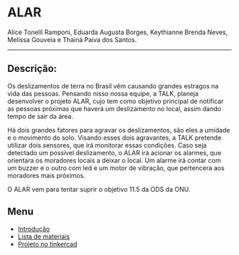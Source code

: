 # ALAR

 Alice Tonelli Ramponi, Eduarda Augusta Borges, Keythianne Brenda Neves, Melissa Gouveia e Thainá Paiva dos Santos.

-------

## Descrição:

Os deslizamentos de terra no Brasil vêm causando grandes estragos na vida das pessoas. Pensando nisso nossa equipe, a TALK, planeja desenvolver o projeto ALAR, cujo tem como objetivo principal de notificar as pessoas próximas que haverá um deslizamento no local, assim dando tempo de sair da área. 

Há dois grandes fatores para agravar os deslizamentos, são eles a umidade e o movimento do solo. Visando esses dois agravantes, a TALK pretende utilizar dois sensores, que irá monitorar essas condições. Caso seja detectado um possível deslizamento, o ALAR irá acionar os alarmes, que orientara os moradores locais a deixar o local. Um alarme irá contar com um buzzer e o outro com led e um motor de vibração, que pertencera aos moradores mais próximos.

O ALAR vem para tentar suprir o objetivo 11.5 da ODS da ONU.

## Menu 
+ [Introdução](https://github.com/Neveskb/Sistema_ALAR/blob/main/Documentação/introducao.md)
+ [Lista de materiais](https://github.com/Neveskb/Sistema_ALAR/blob/main/Documenta%C3%A7%C3%A3o/ListadeMateriais.md)
+ [Projeto no tinkercad](https://www.tinkercad.com/things/57u9855Vrne-grand-amur/editel)
